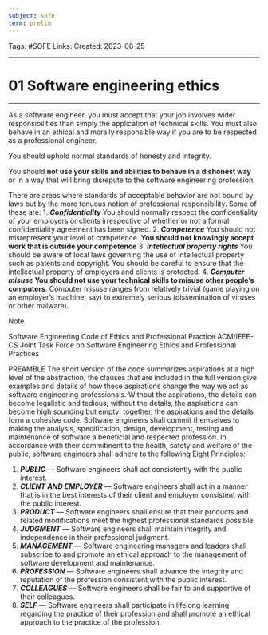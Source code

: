 ```yaml
---
subject: sofe
term: prelim
---
```

Tags: #SOFE
Links:
Created: 2023-08-25

---
# 01 Software engineering ethics

---

As a software engineer, you must accept that your job involves wider responsibilities than simply the application of technical skills. 
You must also behave in an ethical and morally responsible way if you are to be respected as a professional engineer.

You should uphold normal standards of honesty and integrity.

You should __not use your skills and abilities to behave in a dishonest way__ or in a way that will bring disrepute to the software engineering profession.

There are areas where standards of acceptable behavior are not bound by laws but by the more tenuous notion of professional responsibility. 
Some of these are:
	1. ___Confidentiality___ You should normally respect the confidentiality of your employers or clients irrespective of whether or not a formal confidentiality agreement has been signed.
	2. ___Competence___ You should not misrepresent your level of competence. __You should not knowingly accept work that is outside your competence__
	3. ___Intellectual property rights___ You should be aware of local laws governing the use of intellectual property such as patents and copyright. You should be careful to ensure that the intellectual property of employers and clients is protected.
	4. ___Computer misuse___ __You should not use your technical skills to misuse other people’s computers__. Computer misuse ranges from relatively trivial (game playing on an employer’s machine, say) to extremely serious (dissemination of viruses or other malware).

> [!NOTE]
> Software Engineering
>  Code of Ethics and Professional Practice ACM/IEEE-CS Joint Task Force on Software Engineering Ethics and Professional Practices 
>  
>  PREAMBLE 
>  The short version of the code summarizes aspirations at a high level of the abstraction; the clauses that are included in the full version give examples and details of how these aspirations change the way we act as software engineering professionals. Without the aspirations, the details can become legalistic and tedious; without the details, the aspirations can become high sounding but empty; together, the aspirations and the details form a cohesive code. Software engineers shall commit themselves to making the analysis, specification, design, development, testing and maintenance of software a beneficial and respected profession. In accordance with their commitment to the health, safety and welfare of the public, software engineers shall adhere to the following Eight Principles: 
>  1. ___PUBLIC___ — Software engineers shall act consistently with the public interest. 
>  2. ___CLIENT AND EMPLOYER___ — Software engineers shall act in a manner that is in the best interests of their client and employer consistent with the public interest. 
>  3. ___PRODUCT___ — Software engineers shall ensure that their products and related modifications meet the highest professional standards possible. 
>  4. ___JUDGMENT___ — Software engineers shall maintain integrity and independence in their professional judgment. 
>  5. ___MANAGEMENT___ — Software engineering managers and leaders shall subscribe to and promote an ethical approach to the management of software development and maintenance. 
>  6. ___PROFESSION___ — Software engineers shall advance the integrity and reputation of the profession consistent with the public interest. 
>  7. ___COLLEAGUES___ — Software engineers shall be fair to and supportive of their colleagues. 
>  8. ___SELF___ — Software engineers shall participate in lifelong learning regarding the practice of their profession and shall promote an ethical approach to the practice of the profession.
